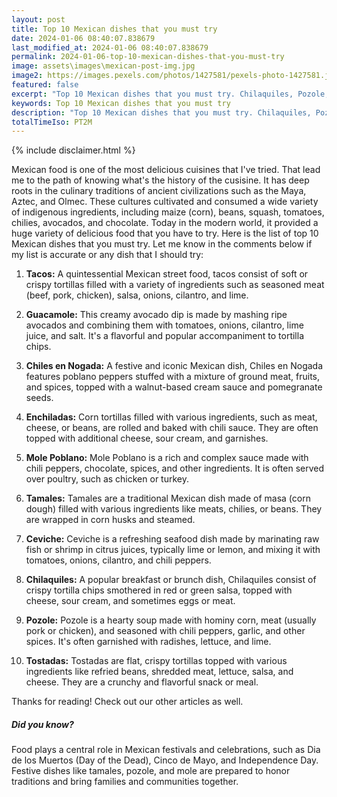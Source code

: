 ```yaml
---
layout: post
title: Top 10 Mexican dishes that you must try
date: 2024-01-06 08:40:07.838679
last_modified_at: 2024-01-06 08:40:07.838679
permalink: 2024-01-06-top-10-mexican-dishes-that-you-must-try
image: assets\images\mexican-post-img.jpg
image2: https://images.pexels.com/photos/1427581/pexels-photo-1427581.jpeg?auto=compress&cs=tinysrgb&h=650&w=940
featured: false
excerpt: "Top 10 Mexican dishes that you must try. Chilaquiles, Pozole, Tostadas made it to my top 10 list. Click to see if your favourite dish made it to my top 10"
keywords: Top 10 Mexican dishes that you must try
description: "Top 10 Mexican dishes that you must try. Chilaquiles, Pozole, Tostadas made it to my top 10 list. Click to see if your favourite dish made it to my top 10"
totalTimeIso: PT2M
---
```

{% include disclaimer.html %}

Mexican food is one of the most delicious cuisines that I've tried. That lead me to the path of knowing what's the history of the cusisine. It has deep roots in the culinary traditions of ancient civilizations such as the Maya, Aztec, and Olmec. These cultures cultivated and consumed a wide variety of indigenous ingredients, including maize (corn), beans, squash, tomatoes, chilies, avocados, and chocolate. Today in the modern world, it provided a huge variety of delicious food that you have to try. Here is the list of top 10 Mexican dishes that you must try. Let me know in the comments below if my list is accurate or any dish that I should try:

1. **Tacos:**
   A quintessential Mexican street food, tacos consist of soft or crispy tortillas filled with a variety of ingredients such as seasoned meat (beef, pork, chicken), salsa, onions, cilantro, and lime.

2. **Guacamole:**
   This creamy avocado dip is made by mashing ripe avocados and combining them with tomatoes, onions, cilantro, lime juice, and salt. It's a flavorful and popular accompaniment to tortilla chips.

3. **Chiles en Nogada:**
   A festive and iconic Mexican dish, Chiles en Nogada features poblano peppers stuffed with a mixture of ground meat, fruits, and spices, topped with a walnut-based cream sauce and pomegranate seeds.

4. **Enchiladas:**
   Corn tortillas filled with various ingredients, such as meat, cheese, or beans, are rolled and baked with chili sauce. They are often topped with additional cheese, sour cream, and garnishes.

5. **Mole Poblano:**
   Mole Poblano is a rich and complex sauce made with chili peppers, chocolate, spices, and other ingredients. It is often served over poultry, such as chicken or turkey.

6. **Tamales:**
   Tamales are a traditional Mexican dish made of masa (corn dough) filled with various ingredients like meats, chilies, or beans. They are wrapped in corn husks and steamed.

7. **Ceviche:**
   Ceviche is a refreshing seafood dish made by marinating raw fish or shrimp in citrus juices, typically lime or lemon, and mixing it with tomatoes, onions, cilantro, and chili peppers.

8. **Chilaquiles:**
   A popular breakfast or brunch dish, Chilaquiles consist of crispy tortilla chips smothered in red or green salsa, topped with cheese, sour cream, and sometimes eggs or meat.

9. **Pozole:**
   Pozole is a hearty soup made with hominy corn, meat (usually pork or chicken), and seasoned with chili peppers, garlic, and other spices. It's often garnished with radishes, lettuce, and lime.

10. **Tostadas:**
    Tostadas are flat, crispy tortillas topped with various ingredients like refried beans, shredded meat, lettuce, salsa, and cheese. They are a crunchy and flavorful snack or meal.

Thanks for reading! Check out our other articles as well.


<div class="card" style="margin-bottom:1rem">
  <div class="card-body">
    <h5 class="card-title">Did you know?</h5>
    <p class="card-text">Food plays a central role in Mexican festivals and celebrations, such as Dia de los Muertos (Day of the Dead), Cinco de Mayo, and Independence Day. Festive dishes like tamales, pozole, and mole are prepared to honor traditions and bring families and communities together.</p>
  </div>
</div>